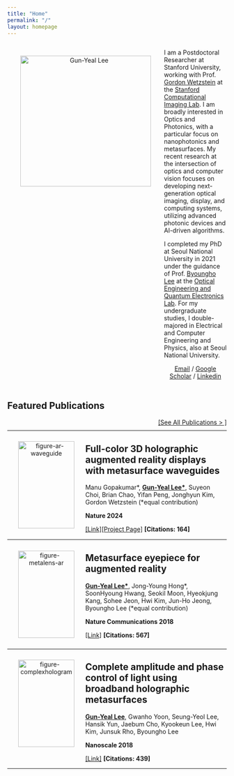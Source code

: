 ```yaml
---
title: "Home"
permalink: "/"
layout: homepage
---
```



<style>
    .flex-container {
        display: flex;
        align-items: flex-start;
    }

    .text-container {
        flex: 3.5;
        /* text-align: left; */
    }

    .photo-text-container {
        flex: 1.5;
        display: flex;
        justify-content: center;
        align-items: center;
        text-align: center;
        height: 100%;
        padding: 20px; /* New padding */
    }

    .photo-text-container .personal-photo {
        width: 300px;
        /* max-width: 90%; Responsive width */
        height: auto; /* Maintain aspect ratio */
        padding: 10px;
    }

    .photo-text-container .publication-photo {
        width: 100%; /* Fixed width for publication photos */
        height: 200px; /* Fixed height for publication photos */
        /* Ensures images cover the space without distorting aspect ratio */
        object-fit: cover; 
        padding: 5px;
    }

    @media (max-width: 768px) {
        .flex-container {
            flex-direction: column;
            align-items: center;
        }
        .text-container, .photo-text-container {
            flex: none;
            max-width: 100%;
            margin: 0 0 0px;
        }
        .photo-text-container .personal-photo,
        .photo-text-container .publication-photo {
            max-width: 100%; /* Ensures full width on smaller screens */
        }
    }
</style>




<div class="flex-container">
    <div class="photo-text-container">
        <!-- Photo -->
        <img src="https://gunyeal.github.io/assets/gylee_2023.jpeg" alt="Gun-Yeal Lee" class="personal-photo">
    </div>
    <div class="text-container">
        <!-- <h2>Gun-Yeal Lee</h2> -->
        <div style="text-align: left;">
            <p>I am a Postdoctoral Researcher at Stanford University, working with Prof. <a href="https://web.stanford.edu/~gordonwz/">Gordon Wetzstein</a> at the <a href="https://www.computationalimaging.org/">Stanford Computational Imaging Lab</a>. I am broadly interested in Optics and Photonics, with a particular focus on nanophotonics and metasurfaces. My recent research at the intersection of optics and computer vision focuses on developing next-generation optical imaging, display, and computing systems, utilizing advanced photonic devices and AI-driven algorithms.</p>
            <p>I completed my PhD at Seoul National University in 2021 under the guidance of Prof. <a href="https://scholar.google.com/citations?hl=en&user=VExwDP4AAAAJ">Byoungho Lee</a> at the <a href="http://oeqelab.snu.ac.kr/">Optical Engineering and Quantum Electronics Lab</a>. For my undergraduate studies, I double-majored in Electrical and Computer Engineering and Physics, also at Seoul National University.</p>
        </div>
        <!-- <div style="text-align: center; font-size:150%;">
            <a href="mailto:gunyeal@stanford.edu"><i class="fas fa-envelope" style="font-size:24px; margin: 10px;"></i></a>
            <a href="https://scholar.google.com/citations?user=SlXpVNkAAAAJ&hl=en" target="_blank"><i class="fas fa-graduation-cap" style="font-size:24px; margin: 10px;"></i></a>
            <a href="https://www.linkedin.com/in/gun-yeal-lee-4b7b54224/" target="_blank"><i class="fab fa-linkedin" style="font-size:24px; margin: 10px;"></i></a>
        </div> -->
        <div style="text-align: center; font-size:100%;">
            <a href="mailto:gunyeal@stanford.edu">Email</a> / 
            <a href="https://scholar.google.com/citations?user=SlXpVNkAAAAJ&hl=en" target="_blank">Google Scholar</a> /
            <a href="https://www.linkedin.com/in/gun-yeal-lee-4b7b54224/" target="_blank">Linkedin</a>
        </div>
    </div>
</div>

<br>

<!-- ## News
 - News 1
 - News 2
 - **09/2022**: Start my postdoctoral research at Stanford! -->
<!-- 
<br> -->

<h2>Featured Publications</h2>

<div style="text-align: right">
    <a href="https://gunyeal.github.io/publications/">[See All Publications > ]</a>
</div>


<hr style="height:0.3px; margin-top:10px; margin-bottom:0">

<div class="flex-container">
    <div class="photo-text-container">
        <img src="https://gunyeal.github.io/assets/photos/figure-arwaveguide.jpg" alt="figure-ar-waveguide" class="publication-photo">
    </div>
    <div class="text-container">
        <h2>Full-color 3D holographic augmented reality displays with metasurface waveguides</h2>
        <p>Manu Gopakumar*, <u><b>Gun-Yeal Lee*</b></u>, Suyeon Choi, Brian Chao, Yifan Peng, Jonghyun Kim, Gordon Wetzstein (*equal contribution)</p>
        <p><b>Nature 2024</b></p>
        <p></p>
        <p><a href="https://www.nature.com/articles/s41586-024-07386-0">[Link]</a><a href="https://www.computationalimaging.org/publications/holographicar/">[Project Page]</a> <b>[Citations: 164]</b></p>
    </div>
</div>
<hr style="height:0.3px; margin-top:0; margin-bottom:0">

<div class="flex-container">
    <div class="photo-text-container">
        <img src="https://gunyeal.github.io/assets/photos/figure-metalens-ar.png" alt="figure-metalens-ar" class="publication-photo">
    </div>
    <div class="text-container">
        <h2>Metasurface eyepiece for augmented reality</h2>
        <p><u><b>Gun-Yeal Lee*</b></u>, Jong-Young Hong*, SoonHyoung Hwang, Seokil Moon, Hyeokjung Kang, Sohee Jeon, Hwi Kim, Jun-Ho Jeong, Byoungho Lee (*equal contribution)</p>
        <p><b>Nature Communications 2018</b></p>
        <!-- <p>Large-area metalens for wide viewing augmented reality</p> -->
        <p><a href="https://www.nature.com/articles/s41467-018-07011-5">[Link]</a> <b>[Citations: 567]</b></p>
    </div>
</div>
<hr style="height:0.3px; margin-top:0; margin-bottom:0">

<div class="flex-container">
    <div class="photo-text-container">
        <!-- Photo -->
        <img src="https://gunyeal.github.io/assets/photos/figure-complexhologram.png" alt="figure-complexhologram" class="publication-photo">
    </div>
    <div class="text-container">
        <!-- <h2>Gun-Yeal Lee</h2> -->
        <h2>Complete amplitude and phase control of light using broadband holographic metasurfaces</h2>
        <p><u><b>Gun-Yeal Lee</b></u>, Gwanho Yoon, Seung-Yeol Lee, Hansik Yun, Jaebum Cho, Kyookeun Lee, Hwi Kim, Junsuk Rho, Byoungho Lee</p>
        <p><b>Nanoscale 2018</b></p>
        <p><a href="https://arxiv.org/abs/1706.09632">[Link]</a> <b>[Citations: 439]</b></p>
    </div>
</div>
<hr style="height:0.3px; margin-top:0; margin-bottom:0">

